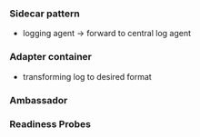 ### Sidecar pattern

- logging agent → forward to central log agent

### Adapter container

- transforming log to desired format

### Ambassador

### Readiness Probes